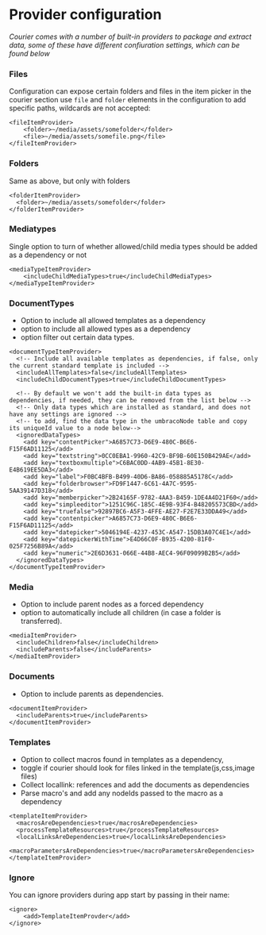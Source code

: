 # Provider configuration

_Courier comes with a number of built-in providers to package and extract data, some of these have different confiuration settings, which can be found below_


### Files
Configuration can expose certain folders and files in the item picker in the courier section use `file` and `folder` elements
in the configuration to add specific paths, wildcards are not accepted:

    <fileItemProvider>
        <folder>~/media/assets/somefolder</folder>
        <file>~/media/assets/somefile.png</file>
    </fileItemProvider>

### Folders
Same as above, but only with folders

    <folderItemProvider>
      <folder>~/media/assets/somefolder</folder>
    </folderItemProvider>

### Mediatypes

Single option to turn of whether allowed/child media types should be added as a dependency or not

    <mediaTypeItemProvider>
        <includeChildMediaTypes>true</includeChildMediaTypes>
    </mediaTypeItemProvider>
  
### DocumentTypes

- Option to include all allowed templates as a dependency
- option to include all allowed types as a dependency 
- option filter out certain data types.

<!-- -->


    <documentTypeItemProvider>
      <!-- Include all available templates as dependencies, if false, only the current standard template is included -->
      <includeAllTemplates>false</includeAllTemplates>
      <includeChildDocumentTypes>true</includeChildDocumentTypes>
      
      <!-- By default we won't add the built-in data types as dependencies, if needed, they can be removed from the list below -->
      <!-- Only data types which are installed as standard, and does not have any settings are ignored -->
      <!-- to add, find the data type in the umbracoNode table and copy its uniqueId value to a node below-->
      <ignoredDataTypes>
        <add key="contentPicker">A6857C73-D6E9-480C-B6E6-F15F6AD11125</add>
        <add key="textstring">0CC0EBA1-9960-42C9-BF9B-60E150B429AE</add>
        <add key="textboxmultiple">C6BAC0DD-4AB9-45B1-8E30-E4B619EE5DA3</add>
        <add key="label">F0BC4BFB-B499-40D6-BA86-058885A5178C</add>
        <add key="folderbrowser">FD9F1447-6C61-4A7C-9595-5AA39147D318</add>
        <add key="memberpicker">2B24165F-9782-4AA3-B459-1DE4A4D21F60</add>
        <add key="simpleeditor">1251C96C-185C-4E9B-93F4-B48205573CBD</add>
        <add key="truefalse">92897BC6-A5F3-4FFE-AE27-F2E7E33DDA49</add>
        <add key="contentpicker">A6857C73-D6E9-480C-B6E6-F15F6AD11125</add>
        <add key="datepicker">5046194E-4237-453C-A547-15DB3A07C4E1</add>
        <add key="datepickerWithTime">E4D66C0F-B935-4200-81F0-025F7256B89A</add>
        <add key="numeric">2E6D3631-066E-44B8-AEC4-96F09099B2B5</add>
      </ignoredDataTypes>
    </documentTypeItemProvider>
    
    
### Media

- Option to include parent nodes as a forced dependency 
- option to automatically include all children (in case a folder is transferred).

<!-- -->

    <mediaItemProvider>
      <includeChildren>false</includeChildren>
      <includeParents>false</includeParents>
    </mediaItemProvider>

### Documents

- Option to include parents as dependencies.

<!-- -->

    <documentItemProvider>
      <includeParents>true</includeParents>
    </documentItemProvider>
    
### Templates

- Option to collect macros found in templates as a dependency, 
- toggle if courier should look for files linked in the template(js,css,image files)
- Collect locallink: references and add the documents as dependencies
- Parse macro's and add any nodeIds passed to the macro as a dependency

<!-- -->

    <templateItemProvider>
      <macrosAreDependencies>true</macrosAreDependencies>
      <processTemplateResources>true</processTemplateResources>
      <localLinksAreDependencies>true</localLinksAreDependencies>
      <macroParametersAreDependencies>true</macroParametersAreDependencies>
    </templateItemProvider>

### Ignore
You can ignore providers during app start by passing in their name:
<!-- -->

    <ignore>
        <add>TemplateItemProvder</add>
    </ignore>
